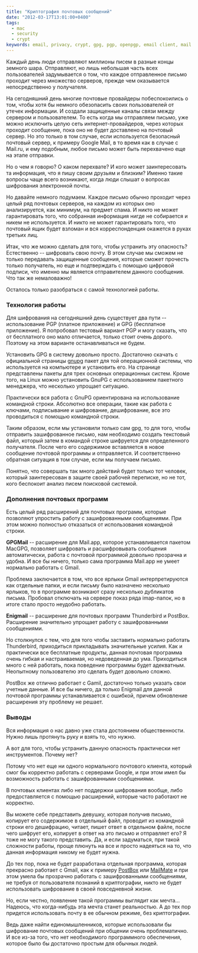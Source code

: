 ```yaml
---
title: "Криптография почтовых сообщений"
date: "2012-03-17T13:01:00+0400"
tags:
  - mac
  - security
  - crypt
keywords: email, privacy, crypt, gpg, pgp, openpgp, email client, mail.app, thunderbird, mailmate, postbox
---
```

Каждый день люди отправляют миллионы писем в разные концы земного шара. Отправляют, но лишь небольшая часть всех пользователей задумывается о том, что каждое отправленное письмо проходит через множество серверов, прежде чем оказывается непосредственно у получателя.

На сегодняшний день многие почтовые провайдеры побеспокоились о том, чтобы хотя бы немного обезопасить своих пользователей от утечек информации. И создали защищенные каналы связи между сервером и пользователем. То есть когда мы отправляем письмо, уже можно исключить целую сеть интернет-провайдеров, через которых проходит сообщение, пока оно не будет доставлено на почтовый сервер. Но это только в том случае, если используется безопасный почтовый сервер, к примеру Google Mail, в то время как в случае с Mail.ru, и ему подобным, любое письмо может быть перехвачено еще на этапе отправки.

Но о чем я говорю? О каком перехвате? И кого может заинтересовать та информация, что я пишу своим друзьям и близким? Именно такие вопросы чаще всего возникают, когда люди слышат о вопросах шифрования электронной почты.

Но давайте немного подумаем. Каждое письмо обычно проходит через целый ряд почтовых серверов, на каждом из которых оно анализируется, как минимум, на предмет спама. И никто не может гарантировать того, что собранная информация нигде не собирается и никем не используется. И никто не может гарантировать того, что почтовый ящик будет взломан и вся корреспонденция окажется в руках третьих лиц.

Итак, что же можно сделать для того, чтобы устранить эту опасность? Естественно -- шифровать свою почту. В этом случае мы сможем не только передавать защищенные сообщения, которые сможет прочесть только получатель, но еще и подтверждать с помощью цифровой подписи, что именно мы является отправителем данного сообщения. Что так же немаловажно!

Осталось только разобраться с самой технологией работы.

### Технология работы

Для шифрования на сегодняшний день существует два пути -- использование PGP (платное приложение) и GPG (бесплатное приложение). Я попробовал тестовый вариант PGP и могу сказать, что от бесплатного оно мало отличается, только стоит очень дорого. Поэтому на этом варианте останавливаться не будем.

Установить GPG в систему довольно просто. Достаточно скачать с официальной страницы [gnupg](http://www.gnupg.org/download/ "Download - GnuPG.org") пакет для той операционной системы, что используется на компьютере и установить его. На странице представлены пакеты для трех основных операционных систем. Кроме того, на Linux можно установить GnuPG с использованием пакетного менеджера, что несколько упрощает ситуацию.

Практически вся работа с GnuPG ориентирована на использование командной строки. Абсолютно все операции, такие как работа с ключами, подписывание и шифрование, дешифрование, все это проводиться с помощью командной строки.

Таким образом, если мы установили только сам gpg, то для того, чтобы отправить зашифрованное письмо, нам необходимо создать текстовый файл, который затем в командой строке шифруется для определенного получателя. После чего его содержимое вставляется в новое сообщение почтовой программы и отправляется. И соответственно обратная ситуация в том случае, если мы получаем письмо.

Понятно, что совершать так много действий будет только тот человек, который заинтересован в защите своей рабочей переписке, но не тот, кого беспокоит анализ писем поисковой системой.

### Дополнения почтовых программ

Есть целый ряд расширений для почтовых программ, которые позволяют упростить работу с зашифрованными сообщениями. При этом можно полностью отказаться от использования командной строки.

**GPGMail** -- расширение для Mail.app, которое устанавливается пакетом MacGPG, позволяет шифровать и расшифровывать сообщения автоматически, работа с почтовой программой довольно прозрачна и удобна. И все бы ничего, только сама программа Mail.app не умеет нормально работать с Gmail.

Проблема заключается в том, что все ярлыки Gmail интерпретируются как отдельные папки, и если письму было назначено несколько ярлыков, то в программе возникают сразу несколько дубликатов письма. Пробовал отключать на сервере показ ряда imap-папок, но в итоге стало просто неудобно работать.

**Enigmail** -- расширение для почтовых программ Thunderbird и PostBox. Расширение значительно упрощает работу с зашифрованными сообщениями.

Но столкнулся с тем, что для того чтобы заставить нормально работать Thunderbird, приходиться прикладывать значительные усилия. Как и практически все бесплатные продукты, данная почтовая программа очень гибкая и настраиваемая, но недоведенная до ума. Приходиться много с ней работать, пока поведение программы будет адекватным. Неопытному пользователю это сделать будет довольно сложно.

PostBox же отлично работает с Gamil, достаточно только указать свои учетные данные. И все бы ничего, да только Enigmail для данной почтовой программы устанавливается с ошибкой, причем обновление расширения эту проблему не решает.

### Выводы

Вся информация о нас давно уже стала достоянием общественности. Нужно лишь протянуть руку и взять то, что нужно.

А вот для того, чтобы устранить данную опасность практически нет инструментов. Почему нет?

Потому что нет еще ни одного нормального почтового клиента, который смог бы корректно работать с серверами Google, и при этом имел бы возможность работать с зашифрованными сообщениями.

В почтовых клиентах либо нет поддержки шифрования вообще, либо предоставляется с помощью расширений, которые часто работают не корректно.

Вы можете себе представить девушку, которая получив письмо, копирует его содержимое в отдельный файл, проводит из командной строки его дешифрацию, читает, пишет ответ в отдельном файле, после чего шифрует его, копирует в ответ на это письмо и отправляет его? Я тоже не могу такого представить. Да, и если задуматься, при такой сложности работы, проще плюнуть на все и просто надеяться на то, что данная информация никому не будет нужна.

До тех пор, пока не будет разработана отдельная программа, которая прекрасно работает с Gmail, как к примеру [PostBox](http://www.postbox-inc.com/ "Postbox - Awesome Email") или [MailMate](http://freron.com/ "MailMate") и при этом умела бы прозрачно работать с зашифрованными сообщениями, не требуя от пользователя познаний в криптографии, никто не будет использовать шифрование в своей повседневной жизни.

Но, если честно, появление такой программы выглядит как мечта... Надеюсь, что когда-нибудь эта мечта станет реальностью. А до тех пор придется использовать почту в ее обычном режиме, без криптографии.

Ведь даже найти единомышленников, которые использовали бы шифрование почтовых сообщений при общении очень проблематично. И все из-за того, что нет необходимого программного обеспечения, которое было бы достаточно простым для обычных людей.
